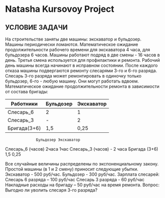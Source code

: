 # Natasha Kursovoy Project
## УСЛОВИЕ ЗАДАЧИ
На строительстве заняты две машины: экскаватор и бульдозер. Машины периодически ломаются.
Математическое ожидание продолжительности рабочего времени для экскаватора 4 часа, для бульдозера 6 часов. Машины работают подряд в две смены - 16 часов в день. Третья смена используется для профилактики и ремонта.
Рабочий день машины всегда начинают в исправном состоянии. После каждого отказа машины подвергаются ремонту слесарями 3-го и 6-го разряда. Слесарь 3-го разряда может ремонтировать в одиночку только бульдозер, 6-го - любую машину. Они могут работать вдвоем.
Математическое ожидание продолжительности ремонта в зависимости от состава бригады:

|Работники|Бульдозер|Экскаватор|
|---	|---	|---	|
|Слесарь_6|2|1|
|Слесарь_3|-|2|
|Бригада(3+6)|1,5|0,25|
                  Бульдозер	Экскаватор
Слесарь_6	(часов) 2часа     1час
Слесарь_3 (часов)  -        2 часа
Бригада 	(3+6)   1,5       0,25

Все случайные величины распределены по экспоненциальному закону.
Простой машины (в 1 и 2 смену) приносит следующие убытки.
Экскаватор - 500 руб/час.
Бульдозер - 300 руб/час.
Зарплата слесарей:
Слесарь 6 разряда – 100 руб/час
Слесарь 3 разряда - 60 руб/час
Накладные расходы на бригаду – 50 руб/час на время ремонта.
Вопрос: Выгодно ли уволить слесаря 3-го разряда?
